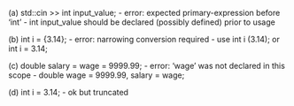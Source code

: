 (a) std::cin >> int input_value;
    - error: expected primary-expression before ‘int’
    - int input_value should be declared (possibly defined) prior to usage

(b) int i = {3.14};
    - error: narrowing conversion required
    - use int i (3.14); or int i = 3.14;

(c) double salary = wage = 9999.99;
    - error: ‘wage’ was not declared in this scope
    - double wage = 9999.99, salary = wage;

(d) int i = 3.14;
    - ok but truncated
